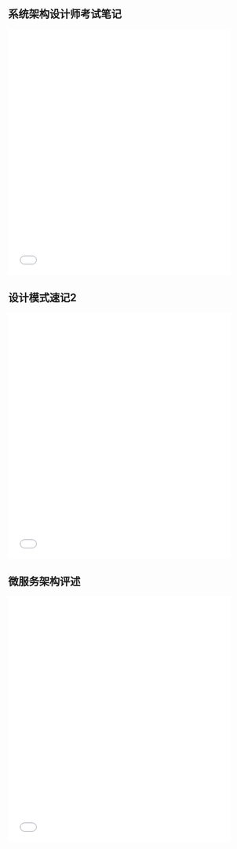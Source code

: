 ## 系统架构设计师考试笔记
<embed  src="_files%2F%E7%B3%BB%E7%BB%9F%E6%9E%B6%E6%9E%84%E8%AE%BE%E8%AE%A1%E5%B8%88%E8%80%83%E8%AF%95%E7%AC%94%E8%AE%B0.pdf" width="90%" height="500" alt="pdf" pluginspage="https://mozilla.github.io/pdf.js/web/viewer.html">

## 设计模式速记2
<embed src="_files%2F%E8%AE%BE%E8%AE%A1%E6%A8%A1%E5%BC%8F%E9%80%9F%E8%AE%B0.pdf" width="90%" height="500" alt="pdf">

## 微服务架构评述
<embed src="_files%2F%E5%BE%AE%E6%9C%8D%E5%8A%A1%E6%9E%B6%E6%9E%84%E8%AF%84%E8%BF%B0.pdf" width="90%" height="500" alt="pdf">